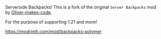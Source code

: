 Serverside Backpacks!
This is a fork of the original `Server Backpacks` mod by [Oliver-makes-code](https://github.com/Oliver-makes-code/server-backpacks). 

For the purpose of supporting 1.21 and more!

https://modrinth.com/mod/backpacks-polymer
